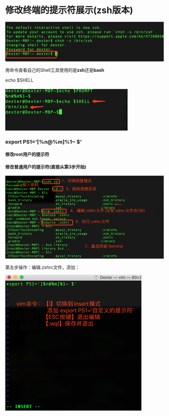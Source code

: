 # **修改终端的提示符展示\(zsh版本\)**

![](/assets/macbook-终端-1.png)

用命令查看自己的Shell工具使用的是**zsh**还是**bash**

echo $SHELL

#### ![](/assets/MacBook-终端-2.png)

### export PS1='\[%n@%m\]%1~ $'

#### 修改root用户的提示符

#### 修改普通用户的提示符\(直接从第3步开始\)

![](/assets/MacBook-终端-3.png)

第五步操作：编辑.zshrc文件，添加：

![](/assets/MacBook-终端-4.png)

